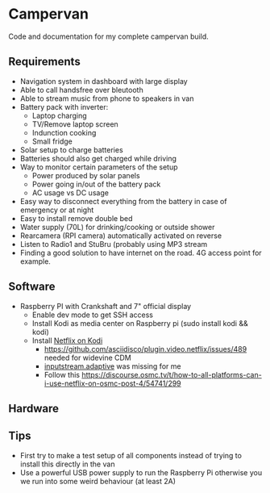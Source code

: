 # Campervan
Code and documentation for my complete campervan build.

## Requirements
* Navigation system in dashboard with large display
* Able to call handsfree over bleutooth
* Able to stream music from phone to speakers in van
* Battery pack with inverter:
  * Laptop charging
  * TV/Remove laptop screen
  * Indunction cooking
  * Small fridge
* Solar setup to charge batteries
* Batteries should also get charged while driving
* Way to monitor certain parameters of the setup
  * Power produced by solar panels
  * Power going in/out of the battery pack
  * AC usage vs DC usage
* Easy way to disconnect everything from the battery in case of emergency or at night
* Easy to install remove double bed
* Water supply (70L) for drinking/cooking or outside shower
* Rearcamera (RPI camera) automatically activated on reverse
* Listen to Radio1 and StuBru (probably using MP3 stream
* Finding a good solution to have internet on the road. 4G access point for example.

## Software
* Raspberry PI with Crankshaft and 7" official display
  * Enable dev mode to get SSH access
  * Install Kodi as media center on Raspberry pi (sudo install kodi && kodi)
  * Install [Netflix on Kodi](https://pimylifeup.com/raspberry-pi-netflix/)
    * https://github.com/asciidisco/plugin.video.netflix/issues/489 needed for widevine CDM
    * [inputstream.adaptive](https://forum.odroid.com/viewtopic.php?t=34076) was missing for me
    * Follow this https://discourse.osmc.tv/t/how-to-all-platforms-can-i-use-netflix-on-osmc-post-4/54741/299
  
## Hardware
  
## Tips
* First try to make a test setup of all components instead of trying to install this directly in the van
* Use a powerful USB power supply to run the Raspberry Pi otherwise you we run into some weird behaviour (at least 2A)
